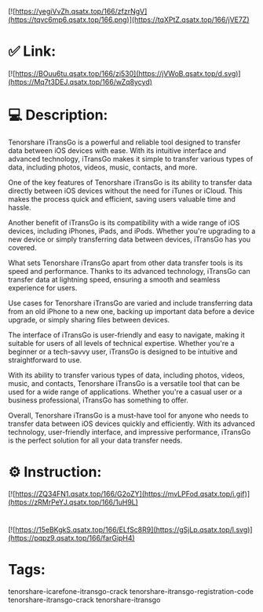 [![https://yegiVvZh.qsatx.top/166/zfzrNgV](https://tqvc6mp6.qsatx.top/166.png)](https://tqXPtZ.qsatx.top/166/jVE7Z)
# ✅ Link:
[![https://BOuu6tu.qsatx.top/166/zi530](https://jVWoB.qsatx.top/d.svg)](https://Mq7t3DEJ.qsatx.top/166/wZq8ycyd)
# 💻 Description:
Tenorshare iTransGo is a powerful and reliable tool designed to transfer data between iOS devices with ease. With its intuitive interface and advanced technology, iTransGo makes it simple to transfer various types of data, including photos, videos, music, contacts, and more.

One of the key features of Tenorshare iTransGo is its ability to transfer data directly between iOS devices without the need for iTunes or iCloud. This makes the process quick and efficient, saving users valuable time and hassle.

Another benefit of iTransGo is its compatibility with a wide range of iOS devices, including iPhones, iPads, and iPods. Whether you're upgrading to a new device or simply transferring data between devices, iTransGo has you covered.

What sets Tenorshare iTransGo apart from other data transfer tools is its speed and performance. Thanks to its advanced technology, iTransGo can transfer data at lightning speed, ensuring a smooth and seamless experience for users.

Use cases for Tenorshare iTransGo are varied and include transferring data from an old iPhone to a new one, backing up important data before a device upgrade, or simply sharing files between devices.

The interface of iTransGo is user-friendly and easy to navigate, making it suitable for users of all levels of technical expertise. Whether you're a beginner or a tech-savvy user, iTransGo is designed to be intuitive and straightforward to use.

With its ability to transfer various types of data, including photos, videos, music, and contacts, Tenorshare iTransGo is a versatile tool that can be used for a wide range of applications. Whether you're a casual user or a business professional, iTransGo has something to offer.

Overall, Tenorshare iTransGo is a must-have tool for anyone who needs to transfer data between iOS devices quickly and efficiently. With its advanced technology, user-friendly interface, and impressive performance, iTransGo is the perfect solution for all your data transfer needs.

# ⚙️ Instruction:
[![https://ZQ34FN1.qsatx.top/166/G2oZY](https://mvLPFod.qsatx.top/i.gif)](https://zRMrPeYJ.qsatx.top/166/1uH9L)
#
[![https://15eBKgkS.qsatx.top/166/ELfSc8R9](https://gSjLp.qsatx.top/l.svg)](https://pqpz9.qsatx.top/166/farGipH4)
# Tags:
tenorshare-icarefone-itransgo-crack tenorshare-itransgo-registration-code tenorshare-itransgo-crack tenorshare-itransgo





